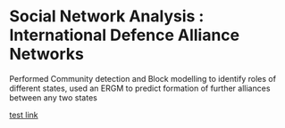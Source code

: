 # Social Network Analysis : International Defence Alliance Networks

Performed Community detection and Block modelling to identify roles of different states, used an ERGM to predict formation of further alliances between any two states

[test link](https://netinupur.github.io/portfolio/)


